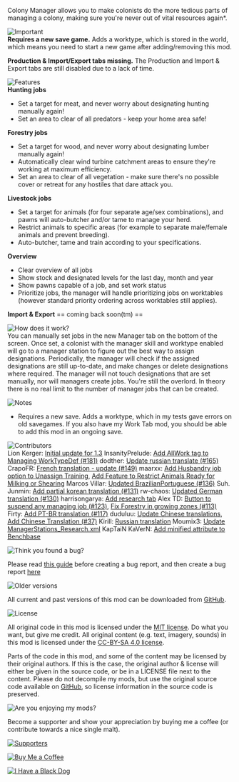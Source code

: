 Colony Manager allows you to make colonists do the more tedious parts of managing a colony, making sure you're never out of vital resources again\*.

![Important](https://banners.karel-kroeze.nl/title/Important.png)  
**Requires a new save game.**
Adds a worktype, which is stored in the world, which means you need to start a new game after adding/removing this mod.

**Production & Import/Export tabs missing.**
The Production and Import & Export tabs are still disabled due to a lack of time.

![Features](https://banners.karel-kroeze.nl/title/Features.png)  
**Hunting jobs**

- Set a target for meat, and never worry about designating hunting manually again!
- Set an area to clear of all predators - keep your home area safe!

**Forestry jobs**

- Set a target for wood, and never worry about designating lumber manually again!
- Automatically clear wind turbine catchment areas to ensure they're working at maximum efficiency.
- Set an area to clear of all vegetation - make sure there's no possible cover or retreat for any hostiles that dare attack you.

**Livestock jobs**

- Set a target for animals (for four separate age/sex combinations), and pawns will auto-butcher and/or tame to manage your herd.
- Restrict animals to specific areas (for example to separate male/female animals and prevent breeding).
- Auto-butcher, tame and train according to your specifications.

**Overview**

- Clear overview of all jobs
- Show stock and designated levels for the last day, month and year
- Show pawns capable of a job, and set work status
- Prioritize jobs, the manager will handle prioritizing jobs on worktables (however standard priority ordering across worktables still applies).

**Import & Export**
== coming back soon(tm) ==

![How does it work?](https://banners.karel-kroeze.nl/title/How%20does%20it%20work%3F.png)  
You can manually set jobs in the new Manager tab on the bottom of the screen. Once set, a colonist with the manager skill and worktype enabled will go to a manager station to figure out the best way to assign designations.
Periodically, the manager will check if the assigned designations are still up-to-date, and make changes or delete designations where required. The manager will not touch designations that are set manually, nor will managers create jobs. You're still the overlord.
In theory there is no real limit to the number of manager jobs that can be created.

![Notes](https://banners.karel-kroeze.nl/title/Notes.png)  
- Requires a new save. Adds a worktype, which in my tests gave errors on old savegames. If you also have my Work Tab mod, you should be able to add this mod in an ongoing save.

![Contributors](https://banners.karel-kroeze.nl/title/Contributors.png)  
Lion Kerger: [Initial update for 1.3](https://github.com/fluffy-mods/ColonyManager/commit/ff78394)
InsanityPrelude: [Add AllWork tag to Managing WorkTypeDef (#181)](https://github.com/fluffy-mods/ColonyManager/commit/2cec8c1)
dodther: [Update russian translate (#165)](https://github.com/fluffy-mods/ColonyManager/commit/9c92f16)
CrapoFR: [French translation - update (#149)](https://github.com/fluffy-mods/ColonyManager/commit/89da83d)
maarxx: [Add Husbandry job option to Unassign Training](https://github.com/fluffy-mods/ColonyManager/commit/cdc8702), [Add Feature to Restrict Animals Ready for Milking or Shearing](https://github.com/fluffy-mods/ColonyManager/commit/b638b37)
Marcos Villar: [Updated BrazilianPortuguese (#136)](https://github.com/fluffy-mods/ColonyManager/commit/9171dfc)
Suh. Junmin: [Add partial korean translation (#131)](https://github.com/fluffy-mods/ColonyManager/commit/9d559a1)
rw-chaos: [Updated German translation (#130)](https://github.com/fluffy-mods/ColonyManager/commit/ccf3cef)
harrisongarya: [Add research tab](https://github.com/fluffy-mods/ColonyManager/commit/5b946ad)
Alex TD: [Button to suspend any managing job (#123)](https://github.com/fluffy-mods/ColonyManager/commit/ceb5d46), [Fix Forestry in growing zones (#113)](https://github.com/fluffy-mods/ColonyManager/commit/dceaafb)
Firty: [Add PT-BR translation (#117)](https://github.com/fluffy-mods/ColonyManager/commit/511736d)
duduluu: [Update Chinese translations](https://github.com/fluffy-mods/ColonyManager/commit/12d4e48), [Add Chinese Translation (#37)](https://github.com/fluffy-mods/ColonyManager/commit/a1667c4)
Kirill: [Russian translation](https://github.com/fluffy-mods/ColonyManager/commit/3fa14f8)
Moumix3: [Update ManagerStations_Research.xml](https://github.com/fluffy-mods/ColonyManager/commit/176a581)
KapTaiN KaVerN: [Add minified attribute to Benchbase](https://github.com/fluffy-mods/ColonyManager/commit/075a414)


![Think you found a bug?](https://banners.karel-kroeze.nl/title/Think%20you%20found%20a%20bug%3F.png)  

Please read [this guide](http://steamcommunity.com/sharedfiles/filedetails/?id=725234314) before creating a bug report,
and then create a bug report [here](https://github.com/fluffy-mods/ColonyManager/issues)

![Older versions](https://banners.karel-kroeze.nl/title/Older%20versions.png)  

All current and past versions of this mod can be downloaded from [GitHub](https://github.com/fluffy-mods/ColonyManager/releases).

![License](https://banners.karel-kroeze.nl/title/License.png)  

All original code in this mod is licensed under the [MIT license](https://opensource.org/licenses/MIT). Do what you want, but give me credit.
All original content (e.g. text, imagery, sounds) in this mod is licensed under the [CC-BY-SA 4.0 license](http://creativecommons.org/licenses/by-sa/4.0/).

Parts of the code in this mod, and some of the content may be licensed by their original authors. If this is the case, the original author & license will either be given in the source code, or be in a LICENSE file next to the content. Please do not decompile my mods, but use the original source code available on [GitHub](https://github.com/fluffy-mods/ColonyManager/), so license information in the source code is preserved.



![Are you enjoying my mods?](https://banners.karel-kroeze.nl/title/Are%20you%20enjoying%20my%20mods%3F.png)  

Become a supporter and show your appreciation by buying me a coffee (or contribute towards a nice single malt).

[![Supporters](https://banners.karel-kroeze.nl/donations.png)](https://ko-fi.com/fluffymods)

[![Buy Me a Coffee](https://i.imgur.com/6P7Ap79.gif)](https://ko-fi.com/fluffymods)

[![I Have a Black Dog](https://i.ibb.co/ss59Rwy/New-Project-2.png)](https://www.youtube.com/watch?v=XiCrniLQGYc)

